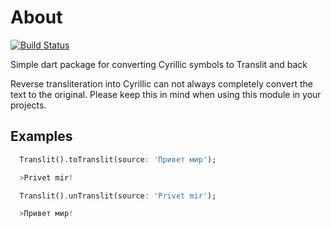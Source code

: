 # About

[![Build Status](https://travis-ci.org/alexeynobody/translit-dart.svg?branch=master)](https://travis-ci.org/alexeynobody/translit-dart)

Simple dart package for converting Cyrillic symbols to Translit and back

Reverse transliteration into Cyrillic can not always completely convert the text to the original. Please keep this in mind when using this module in your projects.

## Examples

```dart
  Translit().toTranslit(source: 'Привет мир');

  >Privet mir!
```

```dart
  Translit().unTranslit(source: 'Privet mir');

  >Привет мир!
```
